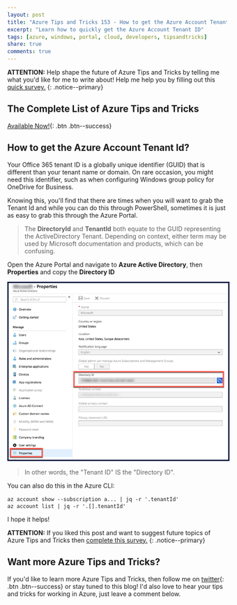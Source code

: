 ```yaml
---
layout: post
title: "Azure Tips and Tricks 153 - How to get the Azure Account Tenant Id?"
excerpt: "Learn how to quickly get the Azure Account Tenant ID"
tags: [azure, windows, portal, cloud, developers, tipsandtricks]
share: true
comments: true
---
```


**ATTENTION:** Help shape the future of Azure Tips and Tricks by telling me what you'd like for me to write about! Help me help you by filling out this [quick survey.](https://forms.office.com/Pages/ResponsePage.aspx?id=v4j5cvGGr0GRqy180BHbR0m_7PjUWSdOsfLRTa0HuzZUNE1PS1ZNR0pOUktSTUE2Wk0yWUxRQVI1WC4u)
{: .notice--primary}

## The Complete List of Azure Tips and Tricks

[Available Now!](https://michaelcrump.net/azure-tips-and-tricks-complete-list/){: .btn .btn--success} 

## How to get the Azure Account Tenant Id?

Your Office 365 tenant ID is a globally unique identifier (GUID) that is different than your tenant name or domain. On rare occasion, you might need this identifier, such as when configuring Windows group policy for OneDrive for Business. 

Knowing this, you'll find that there are times when you will want to grab the Tenant Id and while you can do this through PowerShell, sometimes it is just as easy to grab this through the Azure Portal. 

> The **DirectoryId** and **TenantId** both equate to the GUID representing the ActiveDirectory Tenant. Depending on context, either term may be used by Microsoft documentation and products, which can be confusing.

Open the Azure Portal and navigate to **Azure Active Directory**, then **Properties** and copy the **Directory ID**

<img style="border:3px solid #021a40" src="/files/aadazure1.png">

> In other words, the "Tenant ID" IS the "Directory ID".

You can also do this in the Azure CLI:

```text
az account show --subscription a... | jq -r '.tenantId'
az account list | jq -r '.[].tenantId'
```

I hope it helps!

**ATTENTION:** If you liked this post and want to suggest future topics of Azure Tips and Tricks then [complete this survey.](https://forms.office.com/Pages/ResponsePage.aspx?id=v4j5cvGGr0GRqy180BHbR0m_7PjUWSdOsfLRTa0HuzZUNE1PS1ZNR0pOUktSTUE2Wk0yWUxRQVI1WC4u)
{: .notice--primary}

## Want more Azure Tips and Tricks?

If you'd like to learn more Azure Tips and Tricks, then follow me on [twitter](http://twitter.com/mbcrump){: .btn .btn--success} or stay tuned to this blog! I'd also love to hear your tips and tricks for working in Azure, just leave a comment below. 